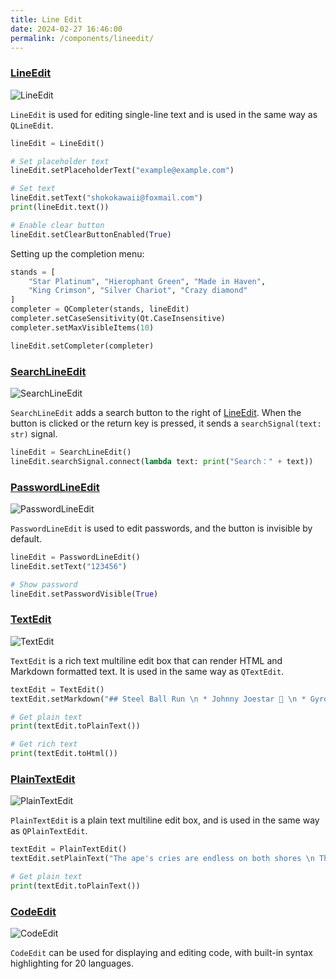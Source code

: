 ```yaml
---
title: Line Edit
date: 2024-02-27 16:46:00
permalink: /components/lineedit/
---
```


### [LineEdit](https://pyqt-fluent-widgets.readthedocs.io/en/latest/autoapi/qfluentwidgets/components/widgets/line_edit/index.html#qfluentwidgets.components.widgets.line_edit.LineEdit)

![LineEdit](/img/components/lineedit/LineEdit.png)

`LineEdit` is used for editing single-line text and is used in the same way as `QLineEdit`.

```python
lineEdit = LineEdit()

# Set placeholder text
lineEdit.setPlaceholderText("example@example.com")

# Set text
lineEdit.setText("shokokawaii@foxmail.com")
print(lineEdit.text())

# Enable clear button
lineEdit.setClearButtonEnabled(True)
```

Setting up the completion menu:
```python
stands = [
    "Star Platinum", "Hierophant Green", "Made in Haven",
    "King Crimson", "Silver Chariot", "Crazy diamond"
]
completer = QCompleter(stands, lineEdit)
completer.setCaseSensitivity(Qt.CaseInsensitive)
completer.setMaxVisibleItems(10)

lineEdit.setCompleter(completer)
```

### [SearchLineEdit](https://pyqt-fluent-widgets.readthedocs.io/en/latest/autoapi/qfluentwidgets/components/widgets/line_edit/index.html#qfluentwidgets.components.widgets.line_edit.SearchLineEdit)

![SearchLineEdit](/img/components/lineedit/SearchLineEdit.png)

`SearchLineEdit` adds a search button to the right of [LineEdit](#lineedit). When the button is clicked or the return key is pressed, it sends a `searchSignal(text: str)` signal.

```python
lineEdit = SearchLineEdit()
lineEdit.searchSignal.connect(lambda text: print("Search：" + text))
```

### [PasswordLineEdit](https://pyqt-fluent-widgets.readthedocs.io/en/latest/autoapi/qfluentwidgets/components/widgets/line_edit/index.html#qfluentwidgets.components.widgets.line_edit.PasswordLineEdit)

![PasswordLineEdit](/img/components/lineedit/PasswordLineEdit.png)

`PasswordLineEdit` is used to edit passwords, and the button is invisible by default.
```python
lineEdit = PasswordLineEdit()
lineEdit.setText("123456")

# Show password
lineEdit.setPasswordVisible(True)
```


### [TextEdit](https://pyqt-fluent-widgets.readthedocs.io/en/latest/autoapi/qfluentwidgets/components/widgets/line_edit/index.html#qfluentwidgets.components.widgets.line_edit.TextEdit)

![TextEdit](/img/components/lineedit/TextEdit.png)

`TextEdit` is a rich text multiline edit box that can render HTML and Markdown formatted text. It is used in the same way as `QTextEdit`.

```python
textEdit = TextEdit()
textEdit.setMarkdown("## Steel Ball Run \n * Johnny Joestar 🦄 \n * Gyro Zeppeli 🐴 ")

# Get plain text
print(textEdit.toPlainText())

# Get rich text
print(textEdit.toHtml())
```


### [PlainTextEdit](https://pyqt-fluent-widgets.readthedocs.io/en/latest/autoapi/qfluentwidgets/components/widgets/line_edit/index.html#qfluentwidgets.components.widgets.line_edit.PlainTextEdit)

![PlainTextEdit](/img/components/lineedit/PlainTextEdit.png)

`PlainTextEdit` is a plain text multiline edit box, and is used in the same way as `QPlainTextEdit`.

```python
textEdit = PlainTextEdit()
textEdit.setPlainText("The ape's cries are endless on both shores \n The light boat has crossed ten thousand mountains ")

# Get plain text
print(textEdit.toPlainText())
```


### [CodeEdit](https://qfluentwidgets.com/price)

![CodeEdit](/img/components/lineedit/CodeEdit.png)

`CodeEdit` can be used for displaying and editing code, with built-in syntax highlighting for 20 languages.